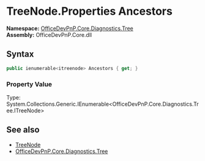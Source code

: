 # TreeNode.Properties Ancestors
**Namespace:** [OfficeDevPnP.Core.Diagnostics.Tree](OfficeDevPnP.Core.Diagnostics.Tree.md)  
**Assembly:** OfficeDevPnP.Core.dll  
## Syntax
```C#
public ienumerable<itreenode> Ancestors { get; }
```

### Property Value
Type: System.Collections.Generic.IEnumerable<OfficeDevPnP.Core.Diagnostics.Tree.ITreeNode>  

## See also
- [TreeNode](OfficeDevPnP.Core.Diagnostics.Tree.TreeNode.md) 
- [OfficeDevPnP.Core.Diagnostics.Tree](OfficeDevPnP.Core.Diagnostics.Tree.md)
